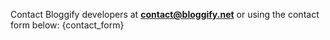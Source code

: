 Contact Bloggify developers at **contact@bloggify.net** or using the contact form below: {contact_form}